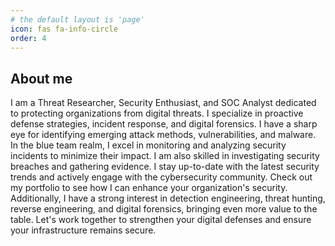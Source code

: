 ```yaml
---
# the default layout is 'page'
icon: fas fa-info-circle
order: 4
---
```

## About me
I am a Threat Researcher, Security Enthusiast, and SOC Analyst dedicated to protecting organizations from digital threats. I specialize in proactive defense strategies, incident response, and digital forensics. I have a sharp eye for identifying emerging attack methods, vulnerabilities, and malware. In the blue team realm, I excel in monitoring and analyzing security incidents to minimize their impact. I am also skilled in investigating security breaches and gathering evidence. I stay up-to-date with the latest security trends and actively engage with the cybersecurity community. Check out my portfolio to see how I can enhance your organization's security. Additionally, I have a strong interest in detection engineering, threat hunting, reverse engineering, and digital forensics, bringing even more value to the table. Let's work together to strengthen your digital defenses and ensure your infrastructure remains secure.
